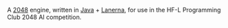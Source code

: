 A [2048](https://gabrielecirulli.github.io/2048/) engine, written in [Java](http://www.bing.com/search?q=java&go=Submit&qs=n&form=QBRE&pq=java&sc=8-4&sp=-1&sk=&cvid=189b6b7ea29c4f1eb6a9ba4377c30763&adlt=strict) + [Lanerna](https://code.google.com/p/lanterna/), for use in the HF-L Programming Club 2048 AI competition.
